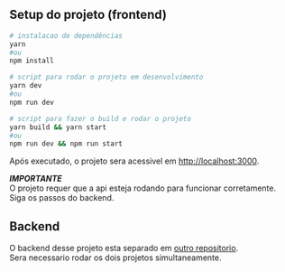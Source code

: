 ## Setup do projeto (frontend)

```bash
# instalacao de dependências
yarn
#ou
npm install

# script para rodar o projeto em desenvolvimento 
yarn dev
#ou
npm run dev

# script para fazer o build e rodar o projeto
yarn build && yarn start
#ou
npm run dev && npm run start

```

Após executado, o projeto sera acessivel em [http://localhost:3000](http://localhost:3000).

***IMPORTANTE*** <br/> 
O projeto requer que a api esteja rodando para funcionar corretamente. Siga os passos do backend.

## Backend

O backend desse projeto esta separado em [outro repositorio](https://github.com/LeFelps/scarf-faq-backend). <br/>
Sera necessario rodar os dois projetos simultaneamente.
